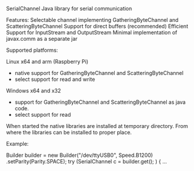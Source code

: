 SerialChannel
Java library for serial communication

Features:
Selectable channel implementing GatheringByteChannel and ScatteringByteChannel
Support for direct buffers (recommended)
Efficient Support for InputStream and OutputStream
Minimal implementation of javax.comm as a separate jar

Supported platforms:

Linux x64 and arm (Raspberry Pi)

- native support for GatheringByteChannel and ScatteringByteChannel
- select support for read and write

Windows x64 and x32

- support for GatheringByteChannel and ScatteringByteChannel as java code.
- select support for read

When started the native libraries are installed at temporary directory. 
From where the libraries can be installed to proper place.

Example:

Builder builder = new Builder("/dev/ttyUSB0", Speed.B1200)
        .setParity(Parity.SPACE);
try (SerialChannel c = builder.get();
        )
{
...

